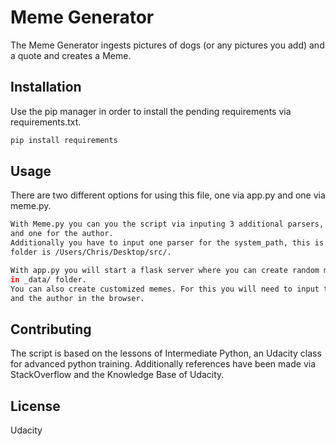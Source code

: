 # Meme Generator

The Meme Generator ingests pictures of dogs (or any pictures you add) and a quote and creates a Meme.

## Installation

Use the pip manager in order to install the pending requirements via requirements.txt.

```bash
pip install requirements
```

## Usage

There are two different options for using this file, one via app.py and one via meme.py.

```bash
With Meme.py you can you the script via inputing 3 additional parsers, one for the link, one for the quote 
and one for the author.
Additionally you have to input one parser for the system_path, this is the directory of meme.py. The default
folder is /Users/Chris/Desktop/src/.
```

```bash
With app.py you will start a flask server where you can create random memes. The templates for this are included
in _data/ folder.
You can also create customized memes. For this you will need to input the URL of the image as well as a quote
and the author in the browser.
```

## Contributing
The script is based on the lessons of Intermediate Python, an Udacity class for advanced python training. Additionally references have been made via StackOverflow and the Knowledge Base of Udacity.

## License
Udacity